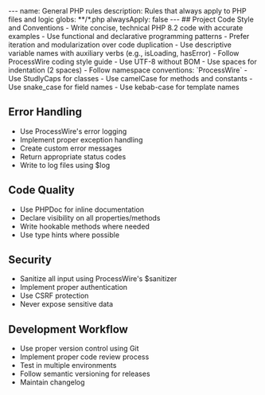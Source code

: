<rule>
---
name: General PHP rules
description: Rules that always apply to PHP files and logic
globs: **/*.php
alwaysApply: false
---
## Project Code Style and Conventions
- Write concise, technical PHP 8.2 code with accurate examples
- Use functional and declarative programming patterns
- Prefer iteration and modularization over code duplication
- Use descriptive variable names with auxiliary verbs (e.g., isLoading, hasError)
- Follow ProcessWire coding style guide
- Use UTF-8 without BOM
- Use spaces for indentation (2 spaces)
- Follow namespace conventions: `ProcessWire`
- Use StudlyCaps for classes
- Use camelCase for methods and constants
- Use snake_case for field names
- Use kebab-case for template names

## Error Handling
- Use ProcessWire's error logging
- Implement proper exception handling
- Create custom error messages
- Return appropriate status codes
- Write to log files using $log

## Code Quality
- Use PHPDoc for inline documentation
- Declare visibility on all properties/methods
- Write hookable methods where needed
- Use type hints where possible

## Security
- Sanitize all input using ProcessWire's $sanitizer
- Implement proper authentication
- Use CSRF protection
- Never expose sensitive data

## Development Workflow
- Use proper version control using Git
- Implement proper code review process
- Test in multiple environments
- Follow semantic versioning for releases
- Maintain changelog
</rule>
